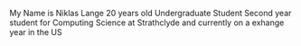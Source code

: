 My Name is Niklas Lange
20 years old
Undergraduate Student Second year student for Computing Science at Strathclyde and currently on a exhange year in the US
